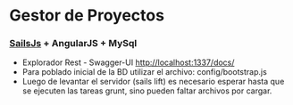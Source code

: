 # Gestor de Proyectos

### [SailsJs](http://sailsjs.org) + AngularJS + MySql

 + Explorador Rest - Swagger-UI [http://localhost:1337/docs/](http://localhost:1337/docs/)
 + Para poblado inicial de la BD utilizar el archivo: config/bootstrap.js
 + Luego de levantar el servidor (sails lift) es necesario esperar hasta que se ejecuten las tareas grunt, sino pueden faltar archivos por cargar.
